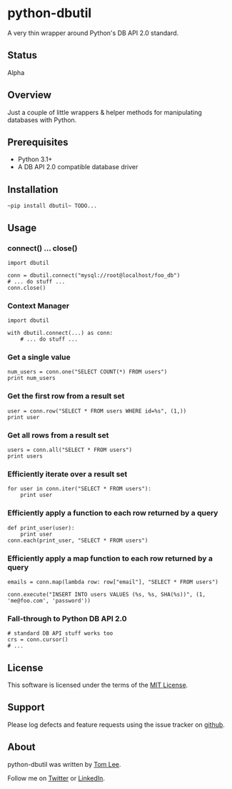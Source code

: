 # python-dbutil

A very thin wrapper around Python's DB API 2.0 standard.

## Status

Alpha

## Overview

Just a couple of little wrappers & helper methods for manipulating databases
with Python.

## Prerequisites

* Python 3.1+
* A DB API 2.0 compatible database driver

## Installation

    ~pip install dbutil~ TODO...

## Usage

### connect() ... close()

    import dbutil

    conn = dbutil.connect("mysql://root@localhost/foo_db")
    # ... do stuff ...
    conn.close()

### Context Manager

    import dbutil

    with dbutil.connect(...) as conn:
        # ... do stuff ...
        
### Get a single value

    num_users = conn.one("SELECT COUNT(*) FROM users")
    print num_users

### Get the first row from a result set

    user = conn.row("SELECT * FROM users WHERE id=%s", (1,))
    print user

### Get all rows from a result set

    users = conn.all("SELECT * FROM users")
    print users

### Efficiently iterate over a result set

    for user in conn.iter("SELECT * FROM users"):
        print user

### Efficiently apply a function to each row returned by a query

    def print_user(user):
        print user
    conn.each(print_user, "SELECT * FROM users")

### Efficiently apply a map function to each row returned by a query

    emails = conn.map(lambda row: row["email"], "SELECT * FROM users")

    conn.execute("INSERT INTO users VALUES (%s, %s, SHA(%s))", (1, 'me@foo.com', 'password'))

### Fall-through to Python DB API 2.0

    # standard DB API stuff works too
    crs = conn.cursor()
    # ...

## License

This software is licensed under the terms of the [MIT License](http://github.com/thomaslee/python-dbutil/blob/master/LICENSE).

## Support

Please log defects and feature requests using the issue tracker on [github](http://github.com/thomaslee/python-dbutil).

## About

python-dbutil was written by [Tom Lee](http://tomlee.co).

Follow me on [Twitter](http://www.twitter.com/tglee) or
[LinkedIn](http://au.linkedin.com/pub/thomas-lee/2/386/629).

